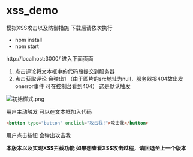 # xss_demo
模拟XSS攻击以及防御措施
下载后请依次执行
- npm install 
- npm start

http://localhost:3000/ 进入下面页面
1. 点击评论将文本框中的代码段提交到服务器
2. 点击获取评论 会弹出1 （由于图片的src地址为null，服务器报404故出发onerror事件 可在控制台看到404）
这是默认触发

![初始样式.png](http://upload-images.jianshu.io/upload_images/3188930-faad103c9b0e80b3.png?imageMogr2/auto-orient/strip%7CimageView2/2/w/1240)

用户主动触发 可以在文本框加入代码
```html
<button type="button" onclick="攻击我!">攻击我</button>
```
用户点击按钮 会弹出攻击我

**本版本以及实现XSS拦截功能 如果想查看XSS攻击过程，请回退至上一个版本**
